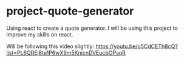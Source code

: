 # project-quote-generator

Using react to create a quote generator. I will be using this project to improve my skills on react. 

Will be following this video slightly: https://youtu.be/o5CdCETh8cQ?list=PL6QREj8te1P6wX9m5KnicnDVEucbOPsqR

